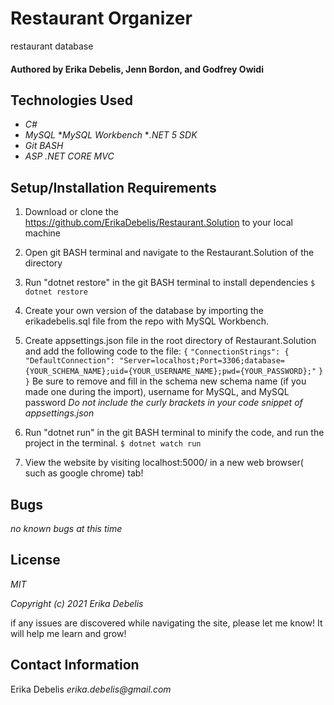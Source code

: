 # Restaurant Organizer

restaurant database

#### Authored by Erika Debelis, Jenn Bordon, and Godfrey Owidi

## Technologies Used

* _C#_
* _MySQL_
*_MySQL Workbench_
*_.NET 5 SDK_
* _Git BASH_
* _ASP .NET CORE MVC_

## Setup/Installation Requirements

1. Download or clone the https://github.com/ErikaDebelis/Restaurant.Solution to your local machine

2. Open git BASH terminal and navigate to the Restaurant.Solution of the directory

3. Run "dotnet restore" in the git BASH terminal to install dependencies
    ``$ dotnet restore``

4. Create your own version of the database by importing the erikadebelis.sql file from the repo with MySQL Workbench.

5. Create appsettings.json file in the root directory of Restaurant.Solution and add the following code to the file:
``{``
  ``"ConnectionStrings": {``
      ``"DefaultConnection": "Server=localhost;Port=3306;database={YOUR_SCHEMA_NAME};uid={YOUR_USERNAME_NAME};pwd={YOUR_PASSWORD};"``
  ``}``
``}``
Be sure to remove and fill in the schema new schema name (if you made one during the import), username for MySQL, and MySQL password _Do not include the curly brackets in your code snippet of appsettings.json_

6. Run "dotnet run" in the git BASH terminal to  minify the code, and run the project in the terminal.
    ``$ dotnet watch run``
7. View the website by visiting localhost:5000/ in a new web browser( such as google chrome) tab!

## Bugs

_no known bugs at this time_

## License

_MIT_

_Copyright (c) 2021 Erika Debelis_

if any issues are discovered while navigating the site, please let me know! It will help me learn and grow!

## Contact Information

Erika Debelis _erika.debelis@gmail.com_